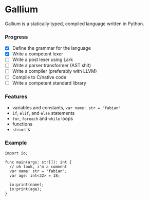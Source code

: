 # Gallium
Gallium is a statically typed, compiled language written in Python.

### Progress
- [x] Define the grammar for the language
- [x] Write a competent lexer
- [ ] Write a post lexer using Lark
- [ ] Write a parser transformer (AST shit)
- [ ] Write a compiler (preferably with LLVM)
- [ ] Compile to C/native code
- [ ] Write a competent standard library

### Features
- variables and constants, `var name: str = "fabian"`
- `if`, `elif`, and `else` statements
- `for`, `foreach` and `while` loops
- functions
- `struct`'s

### Example
```
import io;

func main(args: str[]): int {
  // oh look, i'm a comment
  var name: str = "fabian";
  var age: int<32> = 18;

  io:print(name);
  io:print(age);
}
```